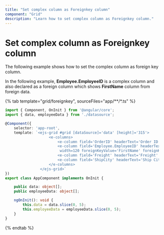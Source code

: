 ```yaml
---
title: "Set complex column as Foreignkey column"
component: "Grid"
description: "Learn how to set complex column as Foreignkey column."
---
```


# Set complex column as Foreignkey column

The following example shows how to set the complex column as foreign key column.

In the following example, **Employee.EmployeeID** is a complex column and also declared as a foreign column which shows **FirstName** column from foreign data.

{% tab template="grid/foreignkey", sourceFiles="app/**/*.ts" %}

```typescript
import { Component, OnInit } from '@angular/core';
import { data, employeeData } from './datasource';

@Component({
    selector: 'app-root',
    template: `<ejs-grid #grid [dataSource]='data' [height]='315'>
                    <e-columns>
                        <e-column field='OrderID' headerText='Order ID' textAlign='Right' width=100></e-column>
                        <e-column field='Employee.EmployeeID' headerText='Employee Name'
                         width=120 foreignKeyValue='FirstName' foreignKeyField='EmployeeID' [dataSource]='employeeData'></e-column>
                        <e-column field='Freight' headerText='Freight' textAlign='Right' width=80></e-column>
                        <e-column field='ShipCity' headerText='Ship City' width=130  ></e-column>
                    </e-columns>
                </ejs-grid>`
})
export class AppComponent implements OnInit {

    public data: object[];
    public employeeData: object[];

    ngOnInit(): void {
        this.data = data.slice(0, 5);
        this.employeeData = employeeData.slice(0, 5);
    }
}

```

{% endtab %}